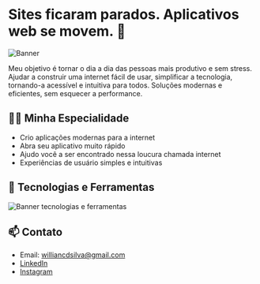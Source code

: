 # Sites ficaram parados. Aplicativos web se movem. 👋

![Banner](https://ygpxgpdlhythegrvfsqb.supabase.co/storage/v1/object/public/assets_public/web3.png)

Meu objetivo é tornar o dia a dia das pessoas mais produtivo e sem stress.
Ajudar a construir uma internet fácil de usar,
simplificar a tecnologia, tornando-a acessível e intuitiva para todos.
Soluções modernas e eficientes, sem esquecer a performance.

## 👨‍💻 Minha Especialidade

- Crio aplicações modernas para a internet
- Abra seu aplicativo muito rápido
- Ajudo você a ser encontrado nessa loucura chamada internet
- Experiências de usuário simples e intuitivas

## 🚀 Tecnologias e Ferramentas

![Banner tecnologias e ferramentas](https://ygpxgpdlhythegrvfsqb.supabase.co/storage/v1/object/public/assets_public/banner.png)

## 📫 Contato

- Email: williancdsilva@gmail.com
- [LinkedIn](https://www.linkedin.com/in/willian-costa-damasceno-da-silva-04184049/)
- [Instagram](https://www.instagram.com/williancdsilva/)
